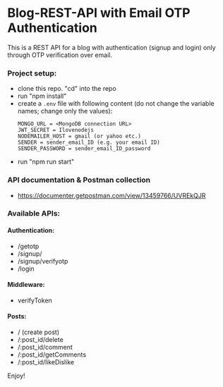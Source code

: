 # Blog-REST-API with Email OTP Authentication 
   This is a REST API for a blog with authentication (signup and login) only through OTP verification over email.

### Project setup:
- clone this repo. "cd" into the repo
- run "npm install"
- create a ```.env``` file with following content (do not change the variable names; change only the values):
  ```
  MONGO_URL = <MongoDB connection URL>
  JWT_SECRET = Ilovenodejs
  NODEMAILER_HOST = gmail (or yahoo etc.)
  SENDER = sender_email_ID (e.g. your email ID)
  SENDER_PASSWORD = sender_email_ID_password
  ```
- run "npm run start"

### API documentation & Postman collection
- https://documenter.getpostman.com/view/13459766/UVREkQJR

### Available APIs:

#### Authentication:
- /getotp
- /signup/
- /signup/verifyotp
- /login

#### Middleware:
- verifyToken

#### Posts:
- / (create post)
- /:post_id/delete
- /:post_id/comment
- /:post_id/getComments
- /:post_id/likeDislike


Enjoy!
